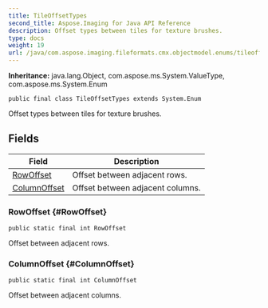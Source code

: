 ```yaml
---
title: TileOffsetTypes
second_title: Aspose.Imaging for Java API Reference
description: Offset types between tiles for texture brushes.
type: docs
weight: 19
url: /java/com.aspose.imaging.fileformats.cmx.objectmodel.enums/tileoffsettypes/
---
```

**Inheritance:**
java.lang.Object, com.aspose.ms.System.ValueType, com.aspose.ms.System.Enum
```
public final class TileOffsetTypes extends System.Enum
```

Offset types between tiles for texture brushes.
## Fields

| Field | Description |
| --- | --- |
| [RowOffset](#RowOffset) | Offset between adjacent rows. |
| [ColumnOffset](#ColumnOffset) | Offset between adjacent columns. |
### RowOffset {#RowOffset}
```
public static final int RowOffset
```


Offset between adjacent rows.

### ColumnOffset {#ColumnOffset}
```
public static final int ColumnOffset
```


Offset between adjacent columns.

